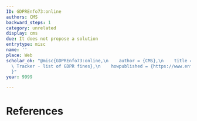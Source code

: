 ```yaml
---
ID: GDPREnfo73:online
authors: CMS
backward_steps: 1
category: unrelated
display: cms
due: It does not propose a solution
entrytype: misc
name: ''
place: Web
scholar_ok: "@misc{GDPREnfo73:online,\n    author = {CMS},\n    title = {GDPR Enforcement\
  \ Tracker - list of GDPR fines},\n    howpublished = {https://www.enforcementtracker.com/},\n\
  }"
year: 9999

---
```


# References

